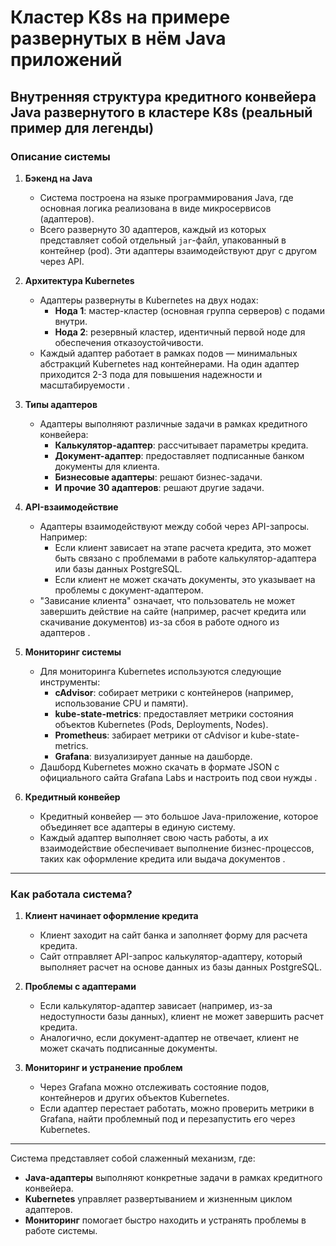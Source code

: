 # Кластер K8s на примере развернутых в нём Java приложений

## **Внутренняя структура кредитного конвейера Java развернутого в кластере K8s (реальный пример для легенды)**

### **Описание системы**

1. **Бэкенд на Java**  
   - Система построена на языке программирования Java, где основная логика реализована в виде микросервисов (адаптеров).  
   - Всего развернуто 30 адаптеров, каждый из которых представляет собой отдельный `jar`-файл, упакованный в контейнер (pod). Эти адаптеры взаимодействуют друг с другом через API.  

2. **Архитектура Kubernetes**  
   - Адаптеры развернуты в Kubernetes на двух нодах:  
     - **Нода 1**: мастер-кластер (основная группа серверов) с подами внутри.  
     - **Нода 2**: резервный кластер, идентичный первой ноде для обеспечения отказоустойчивости.  
   - Каждый адаптер работает в рамках подов — минимальных абстракций Kubernetes над контейнерами. На один адаптер приходится 2-3 пода для повышения надежности и масштабируемости .  

3. **Типы адаптеров**  
   - Адаптеры выполняют различные задачи в рамках кредитного конвейера:  
     - **Калькулятор-адаптер**: рассчитывает параметры кредита.  
     - **Документ-адаптер**: предоставляет подписанные банком документы для клиента.  
     - **Бизнесовые адаптеры**: решают бизнес-задачи.
     - **И прочие 30 адаптеров**: решают другие задачи.  

4. **API-взаимодействие**  
   - Адаптеры взаимодействуют между собой через API-запросы. Например:  
     - Если клиент зависает на этапе расчета кредита, это может быть связано с проблемами в работе калькулятор-адаптера или базы данных PostgreSQL.  
     - Если клиент не может скачать документы, это указывает на проблемы с документ-адаптером.  
   - "Зависание клиента" означает, что пользователь не может завершить действие на сайте (например, расчет кредита или скачивание документов) из-за сбоя в работе одного из адаптеров .  

5. **Мониторинг системы**  
   - Для мониторинга Kubernetes используются следующие инструменты:  
     - **cAdvisor**: собирает метрики с контейнеров (например, использование CPU и памяти).  
     - **kube-state-metrics**: предоставляет метрики состояния объектов Kubernetes (Pods, Deployments, Nodes).  
     - **Prometheus**: забирает метрики от cAdvisor и kube-state-metrics.  
     - **Grafana**: визуализирует данные на дашборде.  
   - Дашборд Kubernetes можно скачать в формате JSON с официального сайта Grafana Labs и настроить под свои нужды .  

6. **Кредитный конвейер**  
   - Кредитный конвейер — это большое Java-приложение, которое объединяет все адаптеры в единую систему.  
   - Каждый адаптер выполняет свою часть работы, а их взаимодействие обеспечивает выполнение бизнес-процессов, таких как оформление кредита или выдача документов .  

---

### **Как работала система?**

1. **Клиент начинает оформление кредита**  
   - Клиент заходит на сайт банка и заполняет форму для расчета кредита.  
   - Сайт отправляет API-запрос калькулятор-адаптеру, который выполняет расчет на основе данных из базы данных PostgreSQL.  

2. **Проблемы с адаптерами**  
   - Если калькулятор-адаптер зависает (например, из-за недоступности базы данных), клиент не может завершить расчет кредита.  
   - Аналогично, если документ-адаптер не отвечает, клиент не может скачать подписанные документы.  

3. **Мониторинг и устранение проблем**  
   - Через Grafana можно отслеживать состояние подов, контейнеров и других объектов Kubernetes.  
   - Если адаптер перестает работать, можно проверить метрики в Grafana, найти проблемный под и перезапустить его через Kubernetes.  

---

Система представляет собой слаженный механизм, где:  
- **Java-адаптеры** выполняют конкретные задачи в рамках кредитного конвейера.  
- **Kubernetes** управляет развертыванием и жизненным циклом адаптеров.  
- **Мониторинг** помогает быстро находить и устранять проблемы в работе системы.  
